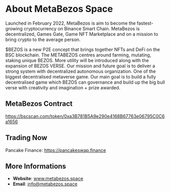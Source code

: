 # About MetaBezos Space
Launched in February 2022, MetaBezos is aim to become the fastest-growing cryptocurrency on Binance Smart Chain. MetaBezos is decentralized, Games Gate, Game NFT Marketplace and on a mission to bring crypto to the average person.

$BEZOS is a new P2E concept that brings together NFTs and DeFi on the BSC blockchain. The METABEZOS centres around farming, mutating, staking unique BEZOS. More utility will be introduced along with the expansion of BEZOS VERSE. Our mission and future goal is to deliver a strong system with decentralized autonomous organization.
One of the biggest decentralised metaverse game. 
Our main goal is to build a fully decentralised game which BEZOS can governance and build up the big bull verse with creativity and imagination + prize awarded.

## MetaBezos Contract
https://bscscan.com/token/0xa3B781B5A9e290e4168B67763e06795C0C6a1656

## Trading Now
Pancake Finance: https://pancakeswap.finance
## More Informations
- **Website**: www.metabezos.space
- **Email**: info@metabezos.space
